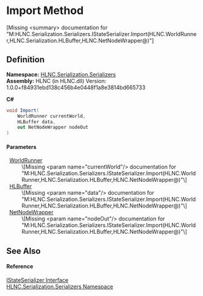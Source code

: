 # Import Method


\[Missing &lt;summary&gt; documentation for "M:HLNC.Serialization.Serializers.IStateSerializer.Import(HLNC.WorldRunner,HLNC.Serialization.HLBuffer,HLNC.NetNodeWrapper@)"\]



## Definition
**Namespace:** <a href="N_HLNC_Serialization_Serializers">HLNC.Serialization.Serializers</a>  
**Assembly:** HLNC (in HLNC.dll) Version: 1.0.0+f84931ebd138c456b4e0448f1a8e3814bd665733

**C#**
``` C#
void Import(
	WorldRunner currentWorld,
	HLBuffer data,
	out NetNodeWrapper nodeOut
)
```



#### Parameters
<dl><dt>  <a href="T_HLNC_WorldRunner">WorldRunner</a></dt><dd>\[Missing &lt;param name="currentWorld"/&gt; documentation for "M:HLNC.Serialization.Serializers.IStateSerializer.Import(HLNC.WorldRunner,HLNC.Serialization.HLBuffer,HLNC.NetNodeWrapper@)"\]</dd><dt>  <a href="T_HLNC_Serialization_HLBuffer">HLBuffer</a></dt><dd>\[Missing &lt;param name="data"/&gt; documentation for "M:HLNC.Serialization.Serializers.IStateSerializer.Import(HLNC.WorldRunner,HLNC.Serialization.HLBuffer,HLNC.NetNodeWrapper@)"\]</dd><dt>  <a href="T_HLNC_NetNodeWrapper">NetNodeWrapper</a></dt><dd>\[Missing &lt;param name="nodeOut"/&gt; documentation for "M:HLNC.Serialization.Serializers.IStateSerializer.Import(HLNC.WorldRunner,HLNC.Serialization.HLBuffer,HLNC.NetNodeWrapper@)"\]</dd></dl>

## See Also


#### Reference
<a href="T_HLNC_Serialization_Serializers_IStateSerializer">IStateSerializer Interface</a>  
<a href="N_HLNC_Serialization_Serializers">HLNC.Serialization.Serializers Namespace</a>  
